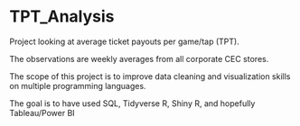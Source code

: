 # TPT_Analysis
Project looking at average ticket payouts per game/tap (TPT). 

The observations are weekly averages from all corporate CEC stores. 

The scope of this project is to improve data cleaning and visualization skills on multiple programming languages. 

The goal is to have used SQL, Tidyverse R, Shiny R, and hopefully Tableau/Power BI
